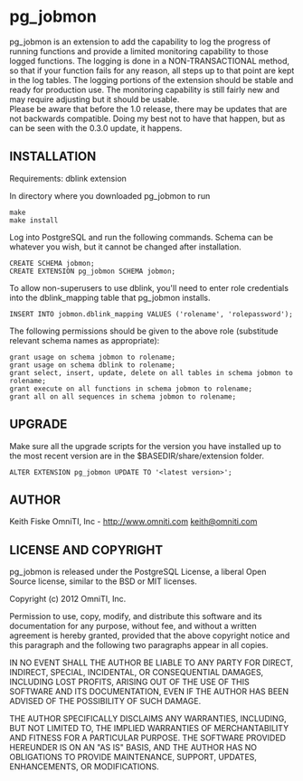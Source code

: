 pg_jobmon
=========

pg_jobmon is an extension to add the capability to log the progress of running functions and provide a limited monitoring capability to those logged functions. The logging is done in a NON-TRANSACTIONAL method, so that if your function fails for any reason, all steps up to that point are kept in the log tables. The logging portions of the extension should be stable and ready for production use. The monitoring capability is still fairly new and may require adjusting but it should be usable.  
Please be aware that before the 1.0 release, there may be updates that are not backwards compatible. Doing my best not to have that happen, but as can be seen with the 0.3.0 update, it happens.

INSTALLATION
------------

Requirements: dblink extension

In directory where you downloaded pg_jobmon to run

    make
    make install

Log into PostgreSQL and run the following commands. Schema can be whatever you wish, but it cannot be changed after installation.

    CREATE SCHEMA jobmon;
    CREATE EXTENSION pg_jobmon SCHEMA jobmon;

To allow non-superusers to use dblink, you'll need to enter role credentials into the dblink_mapping table that pg_jobmon installs.
    
    INSERT INTO jobmon.dblink_mapping VALUES ('rolename', 'rolepassword');

The following permissions should be given to the above role (substitude relevant schema names as appropriate):
    
    grant usage on schema jobmon to rolename;
    grant usage on schema dblink to rolename;
    grant select, insert, update, delete on all tables in schema jobmon to rolename;
    grant execute on all functions in schema jobmon to rolename;
    grant all on all sequences in schema jobmon to rolename;


UPGRADE
-------

Make sure all the upgrade scripts for the version you have installed up to the most recent version are in the $BASEDIR/share/extension folder. 

    ALTER EXTENSION pg_jobmon UPDATE TO '<latest version>';


AUTHOR
------

Keith Fiske
OmniTI, Inc - http://www.omniti.com
keith@omniti.com


LICENSE AND COPYRIGHT
---------------------

pg_jobmon is released under the PostgreSQL License, a liberal Open Source license, similar to the BSD or MIT licenses.

Copyright (c) 2012 OmniTI, Inc.

Permission to use, copy, modify, and distribute this software and its documentation for any purpose, without fee, and without a written agreement is hereby granted, provided that the above copyright notice and this paragraph and the following two paragraphs appear in all copies.

IN NO EVENT SHALL THE AUTHOR BE LIABLE TO ANY PARTY FOR DIRECT, INDIRECT, SPECIAL, INCIDENTAL, OR CONSEQUENTIAL DAMAGES, INCLUDING LOST PROFITS, ARISING OUT OF THE USE OF THIS SOFTWARE AND ITS DOCUMENTATION, EVEN IF THE AUTHOR HAS BEEN ADVISED OF THE POSSIBILITY OF SUCH DAMAGE.

THE AUTHOR SPECIFICALLY DISCLAIMS ANY WARRANTIES, INCLUDING, BUT NOT LIMITED TO, THE IMPLIED WARRANTIES OF MERCHANTABILITY AND FITNESS FOR A PARTICULAR PURPOSE. THE SOFTWARE PROVIDED HEREUNDER IS ON AN "AS IS" BASIS, AND THE AUTHOR HAS NO OBLIGATIONS TO PROVIDE MAINTENANCE, SUPPORT, UPDATES, ENHANCEMENTS, OR MODIFICATIONS.
